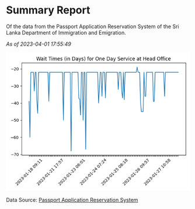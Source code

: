 # Summary Report

Of the data from the Passport Application Reservation System of the Sri Lanka Department of Immigration and Emigration.

*As of 2023-04-01 17:55:49*

![Wait Time Chart](summary.wait_time_chart.png)

Data Source: [Passport Application Reservation System](https://eservices.immigration.gov.lk:8443/appointment/pages/reservationApplication.xhtml)